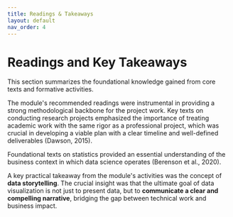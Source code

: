 ```yaml
---
title: Readings & Takeaways
layout: default 
nav_order: 4
---
```


Readings and Key Takeaways
=========================================================

This section summarizes the foundational knowledge gained from core texts and formative activities.

The module's recommended readings were instrumental in providing a strong methodological backbone for the project work. Key texts on conducting research projects emphasized the importance of treating academic work with the same rigor as a professional project, which was crucial in developing a viable plan with a clear timeline and well-defined deliverables (Dawson, 2015).

Foundational texts on statistics provided an essential understanding of the business context in which data science operates (Berenson et al., 2020).

A key practical takeaway from the module's activities was the concept of **data storytelling**. The crucial insight was that the ultimate goal of data visualization is not just to present data, but to **communicate a clear and compelling narrative**, bridging the gap between technical work and business impact.
